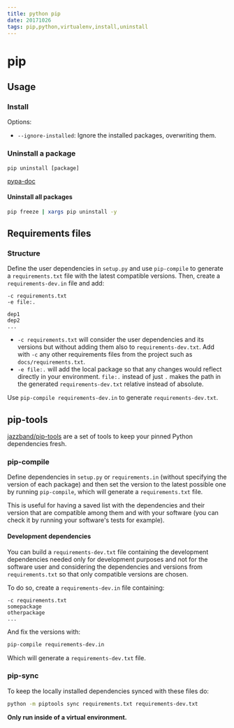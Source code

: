 ```yaml
---
title: python pip
date: 20171026
tags: pip,python,virtualenv,install,uninstall
---
```


# pip

## Usage

### Install

Options:

* `--ignore-installed`: Ignore the installed packages, overwriting them.

### Uninstall a package

`pip uninstall [package]`

[pypa-doc](https://pip.pypa.io/en/stable/reference/pip_uninstall/)

#### Uninstall all packages

```bash
pip freeze | xargs pip uninstall -y
```

## Requirements files

### Structure

Define the user dependencies in `setup.py` and use `pip-compile` to generate
a `requirements.txt` file with the latest compatible versions. Then, create
a `requirements-dev.in` file and add:

```
-c requirements.txt
-e file:.

dep1
dep2
...
```

* `-c requirements.txt` will consider the user dependencies and its versions
  but without adding them also to `requirements-dev.txt`. Add with `-c` any
  other requirements files from the project such as `docs/requirements.txt`.
* `-e file:.` will add the local package so that any changes
  would reflect directly in your environment. `file:.` instead of just `.`
  makes the path in the generated `requirements-dev.txt` relative instead of
  absolute.

Use `pip-compile requirements-dev.in` to generate `requirements-dev.txt`.

## pip-tools

[jazzband/pip-tools](https://github.com/jazzband/pip-tools) are a set of tools
to keep your pinned Python dependencies fresh.

### pip-compile

Define dependencies in `setup.py` or `requirements.in` (without specifying
the version of each package) and then set the version to the latest possible
one by running `pip-compile`, which will generate a `requirements.txt` file.

This is useful for having a saved list with the dependencies and their version
that are compatible among them and with your software (you can check it by
running your software's tests for example).

#### Development dependencies

You can build a `requirements-dev.txt` file containing the development
dependencies needed only for development purposes and not for the software
user and considering the dependencies
and versions from `requirements.txt` so that only compatible versions are
chosen.

To do so, create a `requirements-dev.in` file containing:

```
-c requirements.txt
somepackage
otherpackage
...
```

And fix the versions with:

```bash
pip-compile requirements-dev.in
```

Which will generate a `requirements-dev.txt` file.

### pip-sync

To keep the locally installed dependencies synced with these files do:

```bash
python -m piptools sync requirements.txt requirements-dev.txt
```

**Only run inside of a virtual environment.**
